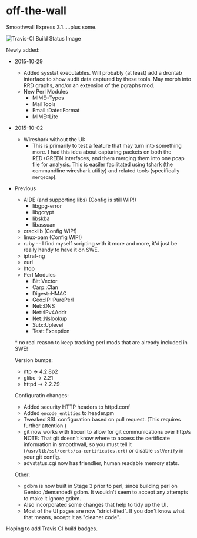 off-the-wall
============
Smoothwall Express 3.1.....plus some.

![Travis-CI Build Status Image](https://travis-ci.org/d4t4king/off-the-wall.svg?branch=master)

Newly added:
* 2015-10-29
	* Added sysstat executables.  Will probably (at least) add a drontab interface to show audit data captured by these tools.  May morph into RRD graphs, and/or an extension of the pgraphs mod.
	* New Perl Modules
		* MIME::Types
		* MailTools
		* Email::Date::Format
		* MIME::Lite

* 2015-10-02
	* Wireshark without the UI:
		* This is primarily to test a feature that may turn into something more.  I had this idea about capturing packets on both the RED+GREEN interfaces, and them merging them into one pcap file for analysis.  This is easiler facilitated using tshark (the commandline wireshark utility) and related tools (specifically `mergecap`).
* Previous
	* AIDE (and supporting libs) (Config is still WIP!)
		* libgpg-error
		* libgcrypt
		* libskba
		* libassuan
	* cracklib (Config WIP!)
	* linux-pam (Config WIP!)
	* ruby -- I find myself scripting with it more and more, it'd just be really handy to have it on SWE.
	* iptraf-ng
	* curl
	* htop
	* Perl Modules
		* Bit::Vector
		* Carp::Clan
		* Digest::HMAC
		* Geo::IP::PurePerl
		* Net::DNS
		* Net::IPv4Addr
		* Net::Nslookup
		* Sub::Uplevel
		* Test::Exception
	
	\* no real reason to keep tracking perl mods that are already included in SWE!

	Version bumps:
	* ntp -> 4.2.8p2
	* glibc -> 2.21
	* httpd -> 2.2.29

	Configuratin changes:
	* Added security HTTP headers to httpd.conf
	* Added `encode_entities` to header.pm
	* Tweaked SSL configuration based on pull request.  (This requires further attention.)
	* git now works with libcurl to allow for git communications over http/s
	NOTE: That git doesn't know where to access the certificate information in smoothwall, so you must tell it (`/usr/lib/ssl/certs/ca-certificates.crt`) or disable `sslVerify` in your git config.
	* advstatus.cgi now has friendlier, human readable memory stats.

	Other:
	* gdbm is now built in Stage 3 prior to perl, since building perl on Gentoo /demanded/ gdbm.  It wouldn't seem to accept any attempts to make it ignore gdbm.
	* Also incorporated some changes that help to tidy up the UI.
	* Most of the UI pages are now "strict-ified".  If you don't know what that means, accept it as "cleaner code".
	
Hoping to add Travis CI build badges.
